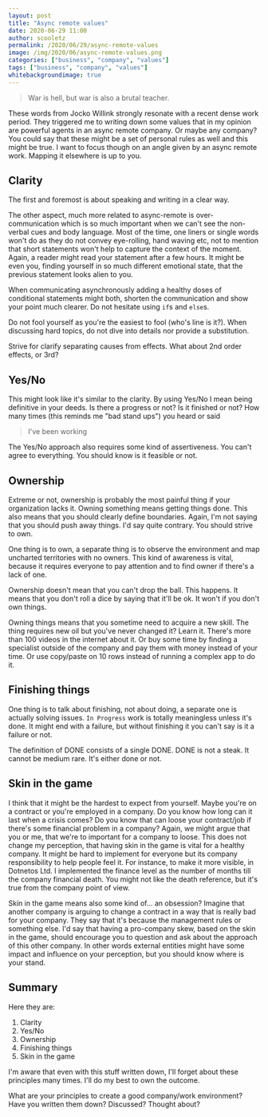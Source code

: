 ```yaml
---
layout: post
title: "Async remote values"
date: 2020-06-29 11:00
author: scooletz
permalink: /2020/06/29/async-remote-values
image: /img/2020/06/async-remote-values.png
categories: ["business", "company", "values"]
tags: ["business", "company", "values"]
whitebackgroundimage: true
---
```


> War is hell, but war is also a brutal teacher.

These words from Jocko Willink strongly resonate with a recent dense work period. They triggered me to writing down some values that in my opinion are powerful agents in an async remote company. Or maybe any company? You could say that these might be a set of personal rules as well and this might be true. I want to focus though on an angle given by an async remote work. Mapping it elsewhere is up to you.

## Clarity

The first and foremost is about speaking and writing in a clear way.

The other aspect, much more related to async-remote is over-communication which is so much important when we can't see the non-verbal cues and body language. Most of the time, one liners or single words won't do as they do not convey eye-rolling, hand waving etc, not to mention that short statements won't help to capture the context of the moment. Again, a reader might read your statement after a few hours. It might be even you, finding yourself in so much different emotional state, that the previous statement looks alien to you.

When communicating asynchronously adding a healthy doses of conditional statements might both, shorten the communication and show your point much clearer. Do not hesitate using `if`s and `else`s.

Do not fool yourself as you're the easiest to fool (who's line is it?). When discussing hard topics, do not dive into details nor provide a substitution.

Strive for clarify separating causes from effects. What about 2nd order effects, or 3rd?

## Yes/No

This might look like it's similar to the clarity. By using Yes/No I mean being definitive in your deeds. Is there a progress or not? Is it finished or not? How many times (this reminds me "bad stand ups") you heard or said

> I've been working

The Yes/No approach also requires some kind of assertiveness. You can't agree to everything. You should know is it feasible or not.

## Ownership

Extreme or not, ownership is probably the most painful thing if your organization lacks it. Owning something means getting things done. This also means that you should clearly define boundaries. Again, I'm not saying that you should push away things. I'd say quite contrary. You should strive to own.

One thing is to own, a separate thing is to observe the environment and map uncharted territories with no owners. This kind of awareness is vital, because it requires everyone to pay attention and to find owner if there's a lack of one.

Ownership doesn't mean that you can't drop the ball. This happens. It means that you don't roll a dice by saying that it'll be ok. It won't if you don't own things.

Owning things means that you sometime need to acquire a new skill. The thing requires new oil but you've never changed it? Learn it. There's more than 100 videos in the internet about it. Or buy some time by finding a specialist outside of the company and pay them with money instead of your time. Or use copy/paste on 10 rows instead of running a complex app to do it.

## Finishing things

One thing is to talk about finishing, not about doing, a separate one is actually solving issues. `In Progress` work is totally meaningless unless it's done. It might end with a failure, but without finishing it you can't say is it a failure or not.

The definition of DONE consists of a single DONE. DONE is not a steak. It cannot be medium rare. It's either done or not.

## Skin in the game

I think that it might be the hardest to expect from yourself. Maybe you're on a contract or you're employed in a company. Do you know how long can it last when a crisis comes? Do you know that can loose your contract/job if there's some financial problem in a company? Again, we might argue that you or me, that we're to important for a company to loose. This does not change my perception, that having skin in the game is vital for a healthy company. It might be hard to implement for everyone but its company responsibility to help people feel it. For instance, to make it more visible, in Dotnetos Ltd. I implemented the finance level as the number of months till the company financial death. You might not like the death reference, but it's true from the company point of view.

Skin in the game means also some kind of... an obsession? Imagine that another company is arguing to change a contract in a way that is really bad for your company. They say that it's because the management rules or something else. I'd say that having a pro-company skew, based on the skin in the game, should encourage you to question and ask about the approach of this other company. In other words external entities might have some impact and influence on your perception, but you should know where is your stand.

## Summary

Here they are:

1. Clarity
1. Yes/No
1. Ownership
1. Finishing things
1. Skin in the game

I'm aware that even with this stuff written down, I'll forget about these principles many times. I'll do my best to own the outcome.

What are your principles to create a good company/work environment? Have you written them down? Discussed? Thought about?
